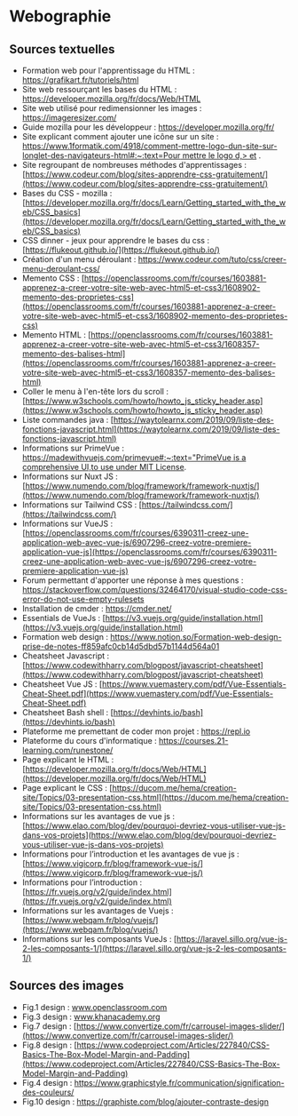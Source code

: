 # Webographie
## Sources textuelles
- Formation web pour l'apprentissage du HTML : https://grafikart.fr/tutoriels/html
- Site web ressourçant les bases du HTML : https://developer.mozilla.org/fr/docs/Web/HTML
- Site web utilisé pour redimensionner les images : https://imageresizer.com/
- Guide mozilla pour les développeur : https://developer.mozilla.org/fr/
- Site explicant comment ajouter une icône sur un site : [https://www.1formatik.com/4918/comment-mettre-logo-dun-site-sur-longlet-des-navigateurs-html#:~:text=Pour mettre le logo d,> et](https://www.1formatik.com/4918/comment-mettre-logo-dun-site-sur-longlet-des-navigateurs-html#:~:text=Pour%20mettre%20le%20logo%20d,%3E%20et%20) .
- Site regroupant de nombreuses méthodes d'apprentissages : [https://www.codeur.com/blog/sites-apprendre-css-gratuitement/](https://www.codeur.com/blog/sites-apprendre-css-gratuitement/)
- Bases du CSS - mozilla : [https://developer.mozilla.org/fr/docs/Learn/Getting_started_with_the_web/CSS_basics](https://developer.mozilla.org/fr/docs/Learn/Getting_started_with_the_web/CSS_basics)
- CSS dinner - jeux pour apprendre le bases du css : [https://flukeout.github.io/](https://flukeout.github.io/)
- Création d'un menu déroulant : https://www.codeur.com/tuto/css/creer-menu-deroulant-css/
- Memento CSS : [https://openclassrooms.com/fr/courses/1603881-apprenez-a-creer-votre-site-web-avec-html5-et-css3/1608902-memento-des-proprietes-css](https://openclassrooms.com/fr/courses/1603881-apprenez-a-creer-votre-site-web-avec-html5-et-css3/1608902-memento-des-proprietes-css)
- Memento HTML : [https://openclassrooms.com/fr/courses/1603881-apprenez-a-creer-votre-site-web-avec-html5-et-css3/1608357-memento-des-balises-html](https://openclassrooms.com/fr/courses/1603881-apprenez-a-creer-votre-site-web-avec-html5-et-css3/1608357-memento-des-balises-html)
- Coller le menu à l'en-tête lors du scroll : [https://www.w3schools.com/howto/howto_js_sticky_header.asp](https://www.w3schools.com/howto/howto_js_sticky_header.asp)
- Liste commandes java : [https://waytolearnx.com/2019/09/liste-des-fonctions-javascript.html](https://waytolearnx.com/2019/09/liste-des-fonctions-javascript.html)
- Informations sur PrimeVue : [https://madewithvuejs.com/primevue#:~:text="PrimeVue is a comprehensive UI,to use under MIT License](https://madewithvuejs.com/primevue#:~:text=%22PrimeVue%20is%20a%20comprehensive%20UI,to%20use%20under%20MIT%20License).
- Informations sur Nuxt JS : [https://www.numendo.com/blog/framework/framework-nuxtjs/](https://www.numendo.com/blog/framework/framework-nuxtjs/)
- Informations sur Tailwind CSS : [https://tailwindcss.com/](https://tailwindcss.com/)
- Informations sur VueJS : [https://openclassrooms.com/fr/courses/6390311-creez-une-application-web-avec-vue-js/6907296-creez-votre-premiere-application-vue-js](https://openclassrooms.com/fr/courses/6390311-creez-une-application-web-avec-vue-js/6907296-creez-votre-premiere-application-vue-js)
- Forum permettant d'apporter une réponse à mes questions : https://stackoverflow.com/questions/32464170/visual-studio-code-css-error-do-not-use-empty-rulesets
- Installation de cmder : https://cmder.net/
- Essentials de VueJs : [https://v3.vuejs.org/guide/installation.html](https://v3.vuejs.org/guide/installation.html)
- Formation web design : https://www.notion.so/Formation-web-design-prise-de-notes-ff859afc0cb14d5dbd57b1144d564a01
- Cheatsheet Javascript : [https://www.codewithharry.com/blogpost/javascript-cheatsheet](https://www.codewithharry.com/blogpost/javascript-cheatsheet)
- Cheatsheet Vue JS : [https://www.vuemastery.com/pdf/Vue-Essentials-Cheat-Sheet.pdf](https://www.vuemastery.com/pdf/Vue-Essentials-Cheat-Sheet.pdf)
- Cheatsheet Bash shell : [https://devhints.io/bash](https://devhints.io/bash)
- Plateforme me premettant de coder mon projet : https://repl.io
- Plateforme du cours d'informatique : https://courses.21-learning.com/runestone/
- Page explicant le HTML : [https://developer.mozilla.org/fr/docs/Web/HTML](https://developer.mozilla.org/fr/docs/Web/HTML) 
- Page explicant le CSS : [https://ducom.me/hema/creation-site/Topics/03-presentation-css.html](https://ducom.me/hema/creation-site/Topics/03-presentation-css.html)
- Informations sur les avantages de vue js : [https://www.elao.com/blog/dev/pourquoi-devriez-vous-utiliser-vue-js-dans-vos-projets](https://www.elao.com/blog/dev/pourquoi-devriez-vous-utiliser-vue-js-dans-vos-projets)
- Informations pour l’introduction et les avantages de vue js :[https://www.vigicorp.fr/blog/framework-vue-js/](https://www.vigicorp.fr/blog/framework-vue-js/)
- Informations pour l’introduction : [https://fr.vuejs.org/v2/guide/index.html](https://fr.vuejs.org/v2/guide/index.html)
- Informations sur les avantages de Vuejs :[https://www.webqam.fr/blog/vuejs/](https://www.webqam.fr/blog/vuejs/)
- Informations sur les composants VueJs : [https://laravel.sillo.org/vue-js-2-les-composants-1/](https://laravel.sillo.org/vue-js-2-les-composants-1/)

## Sources des images
- Fig.1 design : www.openclassroom.com
- Fig.3 design : www.khanacademy.org
- Fig.7 design : [https://www.convertize.com/fr/carrousel-images-slider/](https://www.convertize.com/fr/carrousel-images-slider/)
- Fig.8 design : [https://www.codeproject.com/Articles/227840/CSS-Basics-The-Box-Model-Margin-and-Padding](https://www.codeproject.com/Articles/227840/CSS-Basics-The-Box-Model-Margin-and-Padding)
- Fig.4 design : https://www.graphicstyle.fr/communication/signification-des-couleurs/
- Fig.10 design : https://graphiste.com/blog/ajouter-contraste-design
